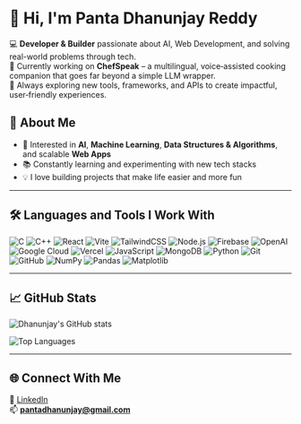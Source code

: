 # 👋 Hi, I'm Panta Dhanunjay Reddy

💻 **Developer & Builder** passionate about AI, Web Development, and solving real-world problems through tech.  
🍳 Currently working on **ChefSpeak** – a multilingual, voice‑assisted cooking companion that goes far beyond a simple LLM wrapper.  
🚀 Always exploring new tools, frameworks, and APIs to create impactful, user‑friendly experiences.

## 🌟 About Me
- 🧠 Interested in **AI**, **Machine Learning**, **Data Structures & Algorithms**, and scalable **Web Apps**
- 📚 Constantly learning and experimenting with new tech stacks
- 💡 I love building projects that make life easier and more fun

---

## 🛠️ Languages and Tools I Work With

![C](https://img.shields.io/badge/-C-A8B9CC?logo=c&style=for-the-badge)
![C++](https://img.shields.io/badge/-C++-00599C?logo=cplusplus&style=for-the-badge)
![React](https://img.shields.io/badge/-React-black?logo=react&style=for-the-badge)
![Vite](https://img.shields.io/badge/-Vite-646CFF?logo=vite&style=for-the-badge)
![TailwindCSS](https://img.shields.io/badge/-TailwindCSS-38B2AC?logo=tailwind-css&style=for-the-badge)
![Node.js](https://img.shields.io/badge/-Node.js-339933?logo=node.js&style=for-the-badge)
![Firebase](https://img.shields.io/badge/-Firebase-FFCA28?logo=firebase&style=for-the-badge)
![OpenAI](https://img.shields.io/badge/-OpenAI-412991?logo=openai&style=for-the-badge)
![Google Cloud](https://img.shields.io/badge/-Google%20Cloud-4285F4?logo=googlecloud&logoColor=white&style=for-the-badge)
![Vercel](https://img.shields.io/badge/-Vercel-black?logo=vercel&style=for-the-badge)
![JavaScript](https://img.shields.io/badge/-JavaScript-F7DF1E?logo=javascript&style=for-the-badge)
![MongoDB](https://img.shields.io/badge/-MongoDB-47A248?logo=mongodb&style=for-the-badge)
![Python](https://img.shields.io/badge/-Python-3776AB?logo=python&style=for-the-badge)
![Git](https://img.shields.io/badge/-Git-F05032?logo=git&style=for-the-badge)
![GitHub](https://img.shields.io/badge/-GitHub-181717?logo=github&style=for-the-badge)
![NumPy](https://img.shields.io/badge/-NumPy-013243?logo=numpy&style=for-the-badge)
![Pandas](https://img.shields.io/badge/-Pandas-150458?logo=pandas&style=for-the-badge)
![Matplotlib](https://img.shields.io/badge/-Matplotlib-003C8F?style=for-the-badge)

---

## 📈 GitHub Stats

![Dhanunjay's GitHub stats](https://github-readme-stats.vercel.app/api?username=dhanunjay1729&show_icons=true&theme=tokyonight)

![Top Languages](https://github-readme-stats.vercel.app/api/top-langs/?username=dhanunjay1729&layout=compact&theme=tokyonight)

---

## 🌐 Connect With Me

💼 [LinkedIn](https://www.linkedin.com/in/dhanunjaypanta)  
📫 **pantadhanunjay@gmail.com**

